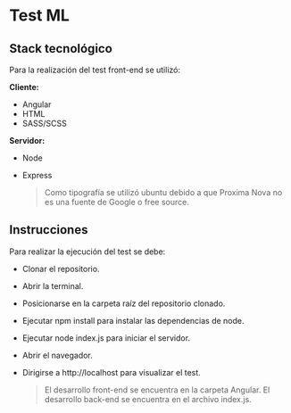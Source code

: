 # Test ML

##	Stack tecnológico

Para la realización del test front-end se utilizó:

**Cliente:**
 - Angular
 - HTML
 - SASS/SCSS

**Servidor:**
 - Node
 - Express
 
	> Como tipografía se utilizó ubuntu debido a que Proxima Nova no es una fuente de Google o free source.

##	Instrucciones

Para realizar la ejecución del test se debe:
 - Clonar el repositorio.
 - Abrir la terminal.
 - Posicionarse en la carpeta raíz del repositorio clonado.
 - Ejecutar npm install para instalar las dependencias de node.
 - Ejecutar node index.js para iniciar el servidor.
 - Abrir el navegador.
 - Dirigirse a http://localhost para visualizar el test.
 
	> El desarrollo front-end se encuentra en la carpeta Angular. El desarrollo back-end se encuentra en el archivo index.js.

